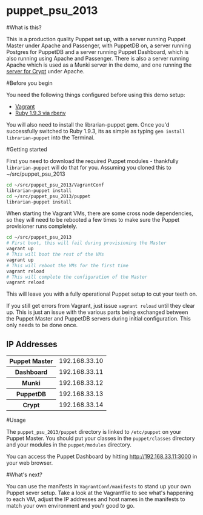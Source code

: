 puppet_psu_2013
===========

#What is this?

This is a production quality Puppet set up, with a server running Puppet Master under Apache and Passenger, with PuppetDB on, a server running Postgres for PuppetDB and a server running Puppet Dashboard, which is also running using Apache and Passenger. There is also a server running Apache which is used as a Munki server in the demo, and one running the [server for Crypt](https://github.com/grahamgilbert/Crypt-Server) under Apache.

#Before you begin

You need the following things configured before using this demo setup:

* [Vagrant](http://vagrantup.com)
* [Ruby 1.9.3 via rbenv](http://octopress.org/docs/setup/rbenv/)

You will also need to install the librarian-puppet gem. Once you'd successfully switched to Ruby 1.9.3, its as simple as typing ``gem install librarian-puppet`` into the Terminal.

#Getting started

First you need to download the required Puppet modules - thankfully ``librarian-puppet`` will do that for you. Assuming you cloned this to ~/src/puppet_psu_2013

``` bash
cd ~/src/puppet_psu_2013/VagrantConf
librarian-puppet install
cd ~/src/puppet_psu_2013/puppet
librarian-puppet install
```

When starting the Vagrant VMs, there are some cross node dependencies, so they will need to be rebooted a few times to make sure the Puppet provisioner runs completely.

``` bash
cd ~/src/puppet_psu_2013
# First boot, this will fail during provisioning the Master
vagrant up
# This will boot the rest of the VMs
vagrant up
# This will reboot the VMs for the first time
vagrant reload
# This will complete the configuration of the Master
vagrant reload
```

This will leave you with a fully operational Puppet setup to cut your teeth on.

If you still get errors from Vagrant, just issue ``vagrant reload`` until they clear up. This is just an issue with the various parts being exchanged between the Puppet Master and PuppetDB servers during initial configuration. This only needs to be done once.

## IP Addresses

<table>
<tr><th>Puppet Master</th><td>192.168.33.10</td></tr>
<tr><th>Dashboard</th><td>192.168.33.11</td></tr>
<tr><th>Munki</th><td>192.168.33.12</td></tr>
<tr><th>PuppetDB</th><td>192.168.33.13</td></tr>
<tr><th>Crypt</th><td>192.168.33.14</td></tr>
</table>

#Usage

The ``puppet_psu_2013/puppet`` directory is linked to ``/etc/puppet`` on your Puppet Master. You should put your classes in the ``puppet/classes`` directory and your modules in the ``puppet/modules`` directory.

You can access the Puppet Dashboard by hitting http://192.168.33.11:3000 in your web browser.

#What's next?

You can use the manifests in ``VagrantConf/manifests`` to stand up your own Puppet sever setup. Take a look at the Vagrantfile to see what's happening to each VM, adjust the IP addresses and host names in the manifests to match your own environment and you'r good to go.
